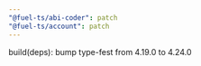 ```yaml
---
"@fuel-ts/abi-coder": patch
"@fuel-ts/account": patch
---
```


build(deps): bump type-fest from 4.19.0 to 4.24.0
